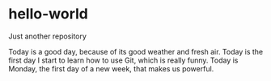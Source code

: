 # hello-world
Just another repository

Today is a good day, because of its good weather and fresh air.
Today is the first day I start to learn how to use Git, which is really funny.
Today is Monday, the first day of a new week, that makes us powerful.
